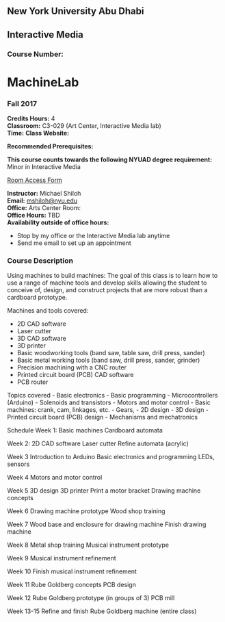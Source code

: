 ##
## New York University Abu Dhabi
## Interactive Media
### Course Number: 

# MachineLab
### Fall 2017  

**Credits Hours:** 4  
**Classroom:** C3-029 (Art Center, Interactive Media lab)  
**Time:** 
**Class Website:**

**Recommended Prerequisites:**

**This course counts towards the following NYUAD degree requirement:** 
Minor in Interactive Media

[Room Access Form](http://goo.gl/forms/Mge02MPoCb)

**Instructor:** Michael Shiloh  
**Email:** mshiloh@nyu.edu  
**Office:** Arts Center Room:   
**Office Hours:** TBD  
**Availability outside of office hours:** 
* Stop by my office or the Interactive Media lab anytime
* Send me email to set up an appointment 

### Course Description

Using machines to build machines: The goal of this class is to learn
how to use a range of machine tools and develop skills allowing the 
student to conceive of, design, and construct projects that are 
more robust than a cardboard prototype.

Machines and tools covered:
- 2D CAD software
- Laser cutter
- 3D CAD software
- 3D printer
- Basic woodworking tools (band saw, table saw, drill press, sander)
- Basic metal working tools (band saw, drill press, sander, grinder)
- Precision machining with a CNC router
- Printed circuit board (PCB) CAD software
- PCB router

Topics covered
	- Basic electronics
	- Basic programming
	- Microcontrollers (Arduino) 
	- Solenoids and transistors
	- Motors and motor control
	- Basic machines: crank, cam, linkages, etc.
	- Gears, 
	- 2D design
	- 3D design
	- Printed circuit board (PCB) design
	- Mechanisms and mechatronics

Schedule
Week 1: 
	Basic machines
	Cardboard automata 

Week 2:
	2D CAD software 
	Laser cutter
	Refine automata (acrylic)

Week 3
	Introduction to Arduino
	Basic electronics and programming
	LEDs, sensors

Week 4
	Motors and motor control

Week 5
	3D design
	3D printer
	Print a motor bracket
	Drawing machine concepts

Week 6
	Drawing machine prototype
	Wood shop training

Week 7
	Wood base and enclosure for drawing machine
	Finish drawing machine

Week 8
	Metal shop training
	Musical instrument prototype

Week 9 
	Musical instrument refinement

Week 10
	Finish musical instrument refinement

Week 11
	Rube Goldberg concepts
	PCB design

Week 12
	Rube Goldberg prototype (in groups of 3)
	PCB mill

Week 13-15
	Refine and finish Rube Goldberg machine (entire class)
